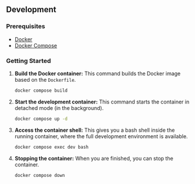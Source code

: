 ## Development

### Prerequisites

- [Docker](https'://www.docker.com/get-started')
- [Docker Compose](https://docs.docker.com/compose/install/)

### Getting Started

1.  **Build the Docker container:**
    This command builds the Docker image based on the `Dockerfile`.

    ```bash
    docker compose build
    ```

2.  **Start the development container:**
    This command starts the container in detached mode (in the background).

    ```bash
    docker compose up -d
    ```

3.  **Access the container shell:**
    This gives you a bash shell inside the running container, where the full development environment is available.

    ```bash
    docker compose exec dev bash
    ```

4.  **Stopping the container:**
    When you are finished, you can stop the container.

    ```bash
    docker compose down
    ```
